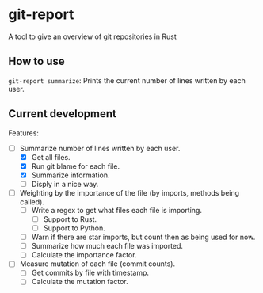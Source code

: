 # git-report
A tool to give an overview of git repositories in Rust

## How to use

`git-report summarize`: Prints the current number of lines written by each user.

## Current development

Features:
- [ ] Summarize number of lines written by each user.
    - [x] Get all files.
    - [x] Run git blame for each file.
    - [x] Summarize information.
    - [ ] Disply in a nice way.
- [ ] Weighting by the importance of the file (by imports, methods being called).
    - [ ] Write a regex to get what files each file is importing.
        - [ ] Support to Rust.
        - [ ] Support to Python.
    - [ ] Warn if there are star imports, but count then as being used for now.
    - [ ] Summarize how much each file was imported.
    - [ ] Calculate the importance factor.
- [ ] Measure mutation of each file (commit counts).
    - [ ] Get commits by file with timestamp.
    - [ ] Calculate the mutation factor.
